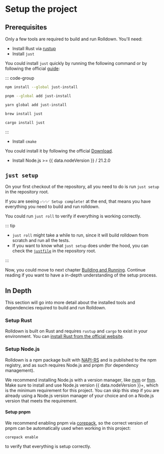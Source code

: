 <script setup lang="ts">
  import { data } from '../data-loading/node-version.data.js'
</script>

# Setup the project

## Prerequisites

Only a few tools are required to build and run Rolldown. You'll need:

- Install Rust via [rustup](https://www.rust-lang.org/tools/install)
- Install `just`

You could install `just` quickly by running the following command or by following the official [guide](https://github.com/casey/just?tab=readme-ov-file#installation):

::: code-group

```sh [Npm]
npm install --global just-install
```

```sh [Pnpm]
pnpm --global add just-install
```

```sh [Yarn]
yarn global add just-install
```

```sh [Homebrew]
brew install just
```

```sh [Cargo]
cargo install just
```

:::

- Install `cmake`

You could install it by following the official [Download](https://cmake.org/download/).

- Install Node.js >= {{ data.nodeVersion }} / 21.2.0

## `just setup`

On your first checkout of the repository, all you need to do is run `just setup` in the repository root.

If you are seeing `✅✅✅ Setup complete!` at the end, that means you have everything you need to build and run rolldown.

You could run `just roll` to verify if everything is working correctly.

::: tip

- `just roll` might take a while to run, since it will build rolldown from scratch and run all the tests.
- If you want to know what `just setup` does under the hood, you can check the [`justfile`](https://github.com/rolldown/rolldown/blob/main/justfile) in the repository root.

:::

Now, you could move to next chapter [Building and Running](./building-and-running.md). Continue reading if you want to have a in-depth understanding of the setup process.

## In Depth

This section will go into more detail about the installed tools and dependencies required to build and run Rolldown.

### Setup Rust

Rolldown is built on Rust and requires `rustup` and `cargo` to exist in your environment. You can
[install Rust from the official website](https://www.rust-lang.org/tools/install).

### Setup Node.js

Rolldown is a npm package built with [NAPI-RS](https://napi.rs/) and is published to the npm registry, and as such requires Node.js and pnpm (for dependency management).

We recommend installing Node.js with a version manager, like [nvm](https://github.com/nvm-sh/nvm) or [fnm](https://github.com/Schniz/fnm). Make sure to install and use Node.js version {{ data.nodeVersion }}+, which is the minimum requirement for this project. You can skip this step if you are already using a Node.js version manager of your choice and on a Node.js version that meets the requirement.

#### Setup pnpm

We recommend enabling pnpm via [corepack](https://nodejs.org/api/corepack.html), so the correct version of pnpm can be automatically used when working in this project:

```shell
corepack enable
```

to verify that everything is setup correctly.
